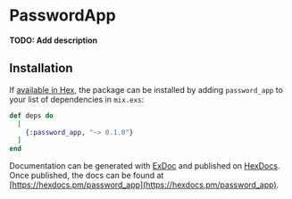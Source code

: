 # PasswordApp

**TODO: Add description**

## Installation

If [available in Hex](https://hex.pm/docs/publish), the package can be installed
by adding `password_app` to your list of dependencies in `mix.exs`:

```elixir
def deps do
  [
    {:password_app, "~> 0.1.0"}
  ]
end
```

Documentation can be generated with [ExDoc](https://github.com/elixir-lang/ex_doc)
and published on [HexDocs](https://hexdocs.pm). Once published, the docs can
be found at [https://hexdocs.pm/password_app](https://hexdocs.pm/password_app).

